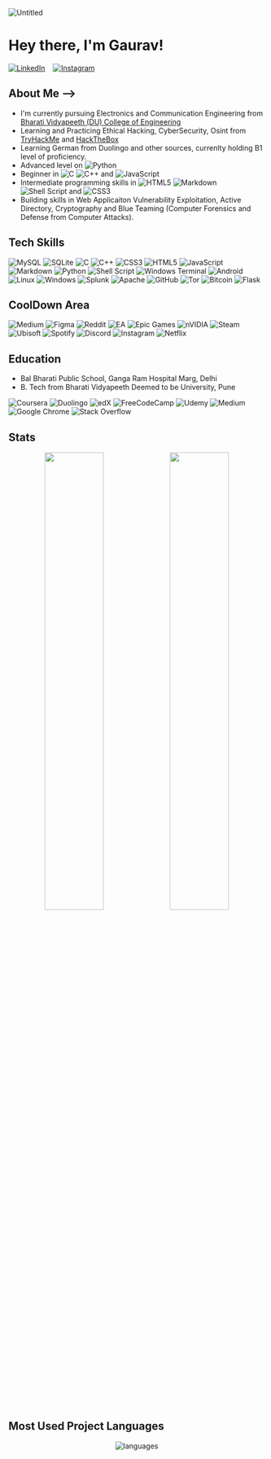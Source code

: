 ![Untitled](https://user-images.githubusercontent.com/61114467/228471935-323f4cc6-4631-4eda-aad1-82835462d7e9.png)

# Hey there, I'm Gaurav!

[![LinkedIn](https://img.shields.io/badge/LinkedIn-%230077B5.svg?logo=linkedin&logoColor=white)](https://www.linkedin.com/in/gaurav-taxali-750a2321a/)
&nbsp;&nbsp;
[![Instagram](https://img.shields.io/badge/Instagram-%23E4405F.svg?logo=Instagram&logoColor=white)](https://www.instagram.com/sim0n_ril3y/)

## About Me -->

* I'm currently pursuing Electronics and Communication Engineering from [Bharati Vidyapeeth (DU) College of Engineering](https://bvucoepune.edu.in/)
* Learning and Practicing Ethical Hacking, CyberSecurity, Osint from [TryHackMe](https://tryhackme.com/p/ERr0rhm3) and [HackTheBox](https://hackthebox.com)
* Learning German from Duolingo and other sources, currenlty holding B1 level of proficiency.
* Advanced level on ![Python](https://img.shields.io/badge/python-3670A0?style=for-the-badge&logo=python&logoColor=ffdd54)
* Beginner in ![C](https://img.shields.io/badge/c-%2300599C.svg?style=for-the-badge&logo=c&logoColor=white) ![C++](https://img.shields.io/badge/c++-%2300599C.svg?style=for-the-badge&logo=c%2B%2B&logoColor=white) and ![JavaScript](https://img.shields.io/badge/javascript-%23323330.svg?style=for-the-badge&logo=javascript&logoColor=%23F7DF1E)
* Intermediate programming skills in ![HTML5](https://img.shields.io/badge/html5-%23E34F26.svg?style=for-the-badge&logo=html5&logoColor=white) ![Markdown](https://img.shields.io/badge/markdown-%23000000.svg?style=for-the-badge&logo=markdown&logoColor=white) ![Shell Script](https://img.shields.io/badge/shell_script-%23121011.svg?style=for-the-badge&logo=gnu-bash&logoColor=white) and ![CSS3](https://img.shields.io/badge/css3-%231572B6.svg?style=for-the-badge&logo=css3&logoColor=white)
* Building skills in Web Applicaiton Vulnerability Exploitation, Active Directory, Cryptography and Blue Teaming (Computer Forensics and Defense from Computer Attacks).

## Tech Skills

![MySQL](https://img.shields.io/badge/mysql-%2300f.svg?style=for-the-badge&logo=mysql&logoColor=white) ![SQLite](https://img.shields.io/badge/sqlite-%2307405e.svg?style=for-the-badge&logo=sqlite&logoColor=white) ![C](https://img.shields.io/badge/c-%2300599C.svg?style=for-the-badge&logo=c&logoColor=white) ![C++](https://img.shields.io/badge/c++-%2300599C.svg?style=for-the-badge&logo=c%2B%2B&logoColor=white) ![CSS3](https://img.shields.io/badge/css3-%231572B6.svg?style=for-the-badge&logo=css3&logoColor=white) ![HTML5](https://img.shields.io/badge/html5-%23E34F26.svg?style=for-the-badge&logo=html5&logoColor=white) ![JavaScript](https://img.shields.io/badge/javascript-%23323330.svg?style=for-the-badge&logo=javascript&logoColor=%23F7DF1E) ![Markdown](https://img.shields.io/badge/markdown-%23000000.svg?style=for-the-badge&logo=markdown&logoColor=white) ![Python](https://img.shields.io/badge/python-3670A0?style=for-the-badge&logo=python&logoColor=ffdd54) ![Shell Script](https://img.shields.io/badge/shell_script-%23121011.svg?style=for-the-badge&logo=gnu-bash&logoColor=white) ![Windows Terminal](https://img.shields.io/badge/Windows%20Terminal-%234D4D4D.svg?style=for-the-badge&logo=windows-terminal&logoColor=white) ![Android](https://img.shields.io/badge/Android-3DDC84?style=for-the-badge&logo=android&logoColor=white) ![Linux](https://img.shields.io/badge/Linux-FCC624?style=for-the-badge&logo=linux&logoColor=black) ![Windows](https://img.shields.io/badge/Windows-0078D6?style=for-the-badge&logo=windows&logoColor=white) ![Splunk](https://img.shields.io/badge/splunk-%23000000.svg?style=for-the-badge&logo=splunk&logoColor=white) ![Apache](https://img.shields.io/badge/apache-%23D42029.svg?style=for-the-badge&logo=apache&logoColor=white) ![GitHub](https://img.shields.io/badge/github-%23121011.svg?style=for-the-badge&logo=github&logoColor=white) ![Tor](https://img.shields.io/badge/Tor-7D4698?style=for-the-badge&logo=Tor-Browser&logoColor=white) ![Bitcoin](https://img.shields.io/badge/Bitcoin-000?style=for-the-badge&logo=bitcoin&logoColor=white) ![Flask](https://img.shields.io/badge/flask-%23000.svg?style=for-the-badge&logo=flask&logoColor=white) 

## CoolDown Area

![Medium](https://img.shields.io/badge/Medium-12100E?style=for-the-badge&logo=medium&logoColor=white) ![Figma](https://img.shields.io/badge/figma-%23F24E1E.svg?style=for-the-badge&logo=figma&logoColor=white) ![Reddit](https://img.shields.io/badge/Reddit-%23FF4500.svg?style=for-the-badge&logo=Reddit&logoColor=white) ![EA](https://img.shields.io/badge/ea-%23000000.svg?style=for-the-badge&logo=ea&logoColor=white) ![Epic Games](https://img.shields.io/badge/epicgames-%23313131.svg?style=for-the-badge&logo=epicgames&logoColor=white) ![nVIDIA](https://img.shields.io/badge/nVIDIA-%2376B900.svg?style=for-the-badge&logo=nVIDIA&logoColor=white) ![Steam](https://img.shields.io/badge/steam-%23000000.svg?style=for-the-badge&logo=steam&logoColor=white) ![Ubisoft](https://img.shields.io/badge/Ubisoft-%23F5F5F5.svg?style=for-the-badge&logo=Ubisoft&logoColor=black) ![Spotify](https://img.shields.io/badge/Spotify-1ED760?style=for-the-badge&logo=spotify&logoColor=white) ![Discord](https://img.shields.io/badge/Discord-%235865F2.svg?style=for-the-badge&logo=discord&logoColor=white) ![Instagram](https://img.shields.io/badge/Instagram-%23E4405F.svg?style=for-the-badge&logo=Instagram&logoColor=white) ![Netflix](https://img.shields.io/badge/Netflix-E50914?style=for-the-badge&logo=netflix&logoColor=white) 

## Education

* Bal Bharati Public School, Ganga Ram Hospital Marg, Delhi
* B. Tech from Bharati Vidyapeeth Deemed to be University, Pune

![Coursera](https://img.shields.io/badge/Coursera-%230056D2.svg?style=for-the-badge&logo=Coursera&logoColor=white) ![Duolingo](https://img.shields.io/badge/Duolingo-%234DC730.svg?style=for-the-badge&logo=Duolingo&logoColor=white) ![edX](https://img.shields.io/badge/edX-%2302262B.svg?style=for-the-badge&logo=edX&logoColor=white) ![FreeCodeCamp](https://img.shields.io/badge/Freecodecamp-%23123.svg?&style=for-the-badge&logo=freecodecamp&logoColor=green) ![Udemy](https://img.shields.io/badge/Udemy-A435F0?style=for-the-badge&logo=Udemy&logoColor=white) ![Medium](https://img.shields.io/badge/Medium-12100E?style=for-the-badge&logo=medium&logoColor=white) ![Google Chrome](https://img.shields.io/badge/Google%20Chrome-4285F4?style=for-the-badge&logo=GoogleChrome&logoColor=white) ![Stack Overflow](https://img.shields.io/badge/-Stackoverflow-FE7A16?style=for-the-badge&logo=stack-overflow&logoColor=white)

## Stats

<p align="center">
  <img width="48%" src="https://github-readme-stats.vercel.app/api?username=gaurav16-byte&show_icons=true&hide_border=true&theme=radical" />
  <img width="48%" src="https://github-readme-streak-stats.herokuapp.com/?user=gaurav16-byte&hide_border=true&theme=radical" />
</p>

## Most Used Project Languages

<p align="center">
  <img alt="languages" src="https://github-readme-stats.vercel.app/api/top-langs/?username=gaurav16-byte&layout=compact&hide_border=true&theme=radical" />
</p>

